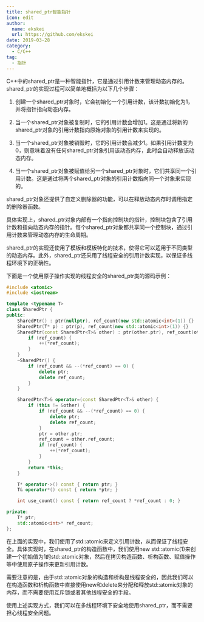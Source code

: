 ```yaml
---
title: shared_ptr智能指针
icon: edit
author:
  name: ekskei
  url: https://github.com/ekskei
date: 2019-03-28
category:
  - C/C++
tag:
  - 指针
---
```


C++中的shared_ptr是一种智能指针，它是通过引用计数来管理动态内存的。shared_ptr的实现过程可以简单地概括为以下几个步骤：

1. 创建一个shared_ptr对象时，它会初始化一个引用计数，该计数初始化为1，并将指针指向动态内存。

2. 当一个shared_ptr对象被复制时，它的引用计数会增加1。这是通过将新的shared_ptr对象的引用计数指向原始对象的引用计数来实现的。

3. 当一个shared_ptr对象被销毁时，它的引用计数会减少1。如果引用计数变为0，则意味着没有任何shared_ptr对象引用该动态内存，此时会自动释放该动态内存。

4. 当一个shared_ptr对象被赋值给另一个shared_ptr对象时，它们共享同一个引用计数。这是通过将两个shared_ptr对象的引用计数指向同一个对象来实现的。

shared_ptr对象还提供了自定义删除器的功能，可以在释放动态内存时调用指定的删除器函数。

具体实现上，shared_ptr对象内部有一个指向控制块的指针，控制块包含了引用计数和指向动态内存的指针。每个shared_ptr对象都共享同一个控制块，通过引用计数来管理动态内存的生命周期。

shared_ptr的实现还使用了模板和模板特化的技术，使得它可以适用于不同类型的动态内存。此外，shared_ptr还采用了线程安全的引用计数实现，以保证多线程环境下的正确性。

下面是一个使用原子操作实现的线程安全的shared_ptr类的源码示例：

```C++
#include <atomic>
#include <iostream>

template <typename T>
class SharedPtr {
public:
    SharedPtr() : ptr(nullptr), ref_count(new std::atomic<int>(1)) {}
    SharedPtr(T* p) : ptr(p), ref_count(new std::atomic<int>(1)) {}
    SharedPtr(const SharedPtr<T>& other) : ptr(other.ptr), ref_count(other.ref_count) {
        if (ref_count) {
            ++(*ref_count);
        }
    }
    ~SharedPtr() {
        if (ref_count && --(*ref_count) == 0) {
            delete ptr;
            delete ref_count;
        }
    }

    SharedPtr<T>& operator=(const SharedPtr<T>& other) {
        if (this != &other) {
            if (ref_count && --(*ref_count) == 0) {
                delete ptr;
                delete ref_count;
            }
            ptr = other.ptr;
            ref_count = other.ref_count;
            if (ref_count) {
                ++(*ref_count);
            }
        }
        return *this;
    }

    T* operator->() const { return ptr; }
    T& operator*() const { return *ptr; }

    int use_count() const { return ref_count ? *ref_count : 0; }

private:
    T* ptr;
    std::atomic<int>* ref_count;
};
```

在上面的实现中，我们使用了std::atomic<int>来定义引用计数，从而保证了线程安全。具体实现时，在shared_ptr的构造函数中，我们使用new std::atomic<int>(1)来创建一个初始值为1的std::atomic<int>对象，然后在拷贝构造函数、析构函数、赋值操作等中使用原子操作来更新引用计数。

需要注意的是，由于std::atomic<T>对象的构造和析构是线程安全的，因此我们可以在构造函数和析构函数中直接使用new和delete来分配和释放std::atomic<int>对象的内存，而不需要使用互斥锁或者其他线程安全的手段。

使用上述实现方式，我们可以在多线程环境下安全地使用shared_ptr，而不需要担心线程安全问题。
